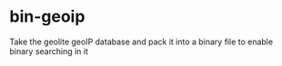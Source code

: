 # bin-geoip
Take the geolite geoIP database and pack it into a binary file to enable binary searching in it
